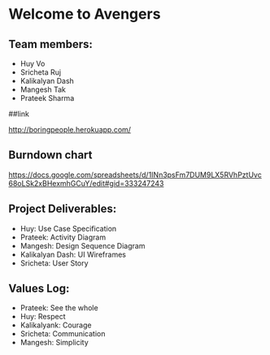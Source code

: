 # Welcome to Avengers 

## Team members: 

* Huy Vo
* Sricheta Ruj
* Kalikalyan Dash
* Mangesh Tak
* Prateek Sharma


##link

http://boringpeople.herokuapp.com/



## Burndown chart 

https://docs.google.com/spreadsheets/d/1INn3psFm7DUM9LX5RVhPztUvc68oLSk2xBHexmhGCuY/edit#gid=333247243


## Project Deliverables:

* Huy: Use Case Specification
* Prateek: Activity Diagram
* Mangesh: Design Sequence Diagram
* Kalikalyan Dash: UI Wireframes
* Sricheta: User Story

## Values Log:

* Prateek: See the whole
* Huy: Respect
* Kalikalyank: Courage
* Sricheta: Communication
* Mangesh: Simplicity
